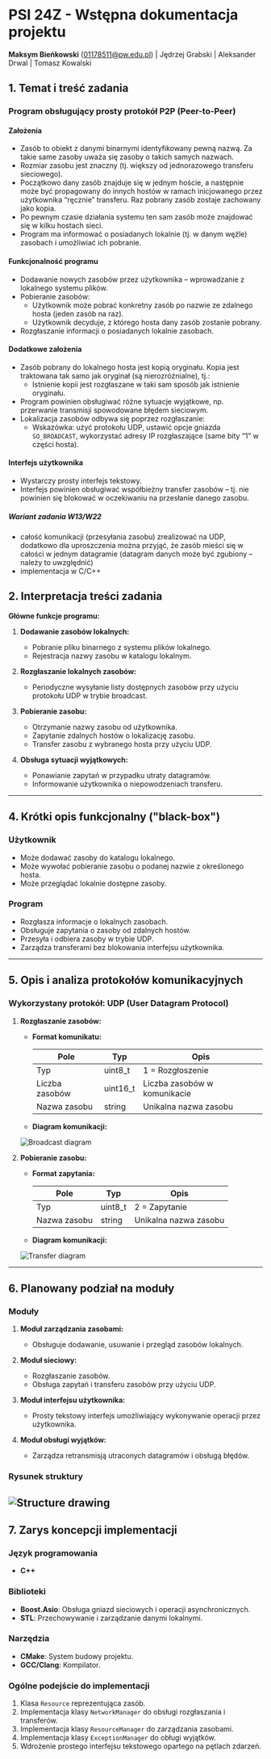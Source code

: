 # PSI 24Z - Wstępna dokumentacja projektu

**Maksym Bieńkowski** (<01178511@pw.edu.pl>) | Jędrzej Grabski | Aleksander Drwal | Tomasz Kowalski

## 1. Temat i treść zadania

### Program obsługujący prosty protokół P2P (Peer-to-Peer)

#### Założenia

- Zasób to obiekt z danymi binarnymi identyfikowany pewną nazwą. Za takie same zasoby uważa się zasoby o takich samych nazwach.
- Rozmiar zasobu jest znaczny (tj. większy od jednorazowego transferu sieciowego).
- Początkowo dany zasób znajduje się w jednym hoście, a następnie może być propagowany do innych hostów w ramach inicjowanego przez użytkownika “ręcznie” transferu. Raz pobrany zasób zostaje zachowany jako kopia.
- Po pewnym czasie działania systemu ten sam zasób może znajdować się w kilku hostach sieci.
- Program ma informować o posiadanych lokalnie (tj. w danym węźle) zasobach i umożliwiać ich pobranie.

#### Funkcjonalność programu

- Dodawanie nowych zasobów przez użytkownika – wprowadzanie z lokalnego systemu plików.
- Pobieranie zasobów:
  - Użytkownik może pobrać konkretny zasób po nazwie ze zdalnego hosta (jeden zasób na raz).
  - Użytkownik decyduje, z którego hosta dany zasób zostanie pobrany.
- Rozgłaszanie informacji o posiadanych lokalnie zasobach.

#### Dodatkowe założenia

- Zasób pobrany do lokalnego hosta jest kopią oryginału. Kopia jest traktowana tak samo jak oryginał (są nierozróżnialne), tj.:
  - Istnienie kopii jest rozgłaszane w taki sam sposób jak istnienie oryginału.
- Program powinien obsługiwać różne sytuacje wyjątkowe, np. przerwanie transmisji spowodowane błędem sieciowym.
- Lokalizacja zasobów odbywa się poprzez rozgłaszanie:
  - Wskazówka: użyć protokołu UDP, ustawić opcje gniazda `SO_BROADCAST`, wykorzystać adresy IP rozgłaszające (same bity “1” w części hosta).

#### Interfejs użytkownika

- Wystarczy prosty interfejs tekstowy.
- Interfejs powinien obsługiwać współbieżny transfer zasobów – tj. nie powinien się blokować w oczekiwaniu na przesłanie danego zasobu.

##### Wariant zadania W13/W22

- całość komunikacji (przesyłania zasobu) zrealizować na UDP, dodatkowo dla uproszczenia można przyjąć,
że zasób mieści się w całości w jednym datagramie (datagram danych może być zgubiony – należy to uwzględnić)
- implementacja w C/C++

## 2. Interpretacja treści zadania

**Główne funkcje programu:**

1. **Dodawanie zasobów lokalnych:**

   - Pobranie pliku binarnego z systemu plików lokalnego.
   - Rejestracja nazwy zasobu w katalogu lokalnym.

2. **Rozgłaszanie lokalnych zasobów:**

   - Periodyczne wysyłanie listy dostępnych zasobów przy użyciu protokołu UDP w trybie broadcast.

3. **Pobieranie zasobu:**

   - Otrzymanie nazwy zasobu od użytkownika.
   - Zapytanie zdalnych hostów o lokalizację zasobu.
   - Transfer zasobu z wybranego hosta przy użyciu UDP.

4. **Obsługa sytuacji wyjątkowych:**

   - Ponawianie zapytań w przypadku utraty datagramów.
   - Informowanie użytkownika o niepowodzeniach transferu.

---

## 4. Krótki opis funkcjonalny ("black-box")

### Użytkownik

- Może dodawać zasoby do katalogu lokalnego.
- Może wywołać pobieranie zasobu o podanej nazwie z określonego hosta.
- Może przeglądać lokalnie dostępne zasoby.

### Program

- Rozgłasza informacje o lokalnych zasobach.
- Obsługuje zapytania o zasoby od zdalnych hostów.
- Przesyła i odbiera zasoby w trybie UDP.
- Zarządza transferami bez blokowania interfejsu użytkownika.

---

## 5. Opis i analiza protokołów komunikacyjnych

### Wykorzystany protokół: **UDP (User Datagram Protocol)**

1. **Rozgłaszanie zasobów:**

   - **Format komunikatu:**

     | Pole           | Typ      | Opis                         |
     | -------------- | -------- | ---------------------------- |
     | Typ            | uint8_t  | 1 = Rozgłoszenie             |
     | Liczba zasobów | uint16_t | Liczba zasobów w komunikacie |
     | Nazwa zasobu   | string   | Unikalna nazwa zasobu        |

   - **Diagram komunikacji:**

   ![Broadcast diagram](./broadcast.png)

2. **Pobieranie zasobu:**

   - **Format zapytania:**

     | Pole         | Typ     | Opis                  |
     | ------------ | ------- | --------------------- |
     | Typ          | uint8_t | 2 = Zapytanie         |
     | Nazwa zasobu | string  | Unikalna nazwa zasobu |

   - **Diagram komunikacji:**

   ![Transfer diagram](./transfer.png)

---

## 6. Planowany podział na moduły

### Moduły

1. **Moduł zarządzania zasobami:**

   - Obsługuje dodawanie, usuwanie i przegląd zasobów lokalnych.

2. **Moduł sieciowy:**

   - Rozgłaszanie zasobów.
   - Obsługa zapytań i transferu zasobów przy użyciu UDP.

3. **Moduł interfejsu użytkownika:**

   - Prosty tekstowy interfejs umożliwiający wykonywanie operacji przez użytkownika.

4. **Moduł obsługi wyjątków:**

   - Zarządza retransmisją utraconych datagramów i obsługą błędów.

### Rysunek struktury

## ![Structure drawing](./structure.png)

## 7. Zarys koncepcji implementacji

### Język programowania

- **C++**

### Biblioteki

- **Boost.Asio**: Obsługa gniazd sieciowych i operacji asynchronicznych.
- **STL**: Przechowywanie i zarządzanie danymi lokalnymi.

### Narzędzia

- **CMake**: System budowy projektu.
- **GCC/Clang**: Kompilator.

### Ogólne podejście do implementacji

1. Klasa `Resource` reprezentująca zasób.
2. Implementacja klasy `NetworkManager` do obsługi rozgłaszania i transferów.
3. Implementacja klasy `ResourceManager` do zarządzania zasobami.
4. Implementacja klasy `ExceptionManager` do obługi wyjątków.
5. Wdrożenie prostego interfejsu tekstowego opartego na pętlach zdarzeń.
